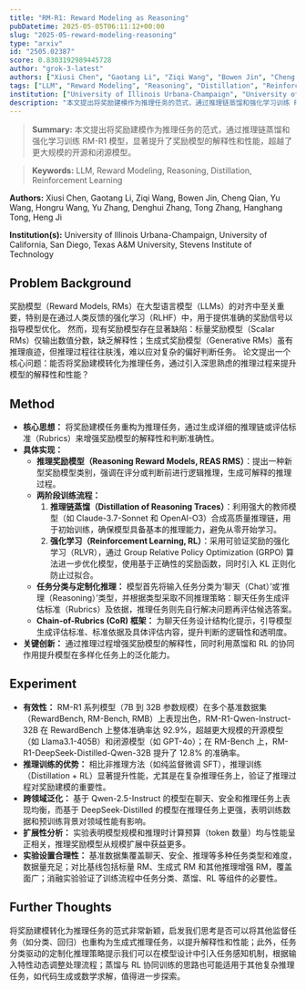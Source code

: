 ```yaml
---
title: "RM-R1: Reward Modeling as Reasoning"
pubDatetime: 2025-05-05T06:11:12+00:00
slug: "2025-05-reward-modeling-reasoning"
type: "arxiv"
id: "2505.02387"
score: 0.8303192989445728
author: "grok-3-latest"
authors: ["Xiusi Chen", "Gaotang Li", "Ziqi Wang", "Bowen Jin", "Cheng Qian", "Yu Wang", "Hongru Wang", "Yu Zhang", "Denghui Zhang", "Tong Zhang", "Hanghang Tong", "Heng Ji"]
tags: ["LLM", "Reward Modeling", "Reasoning", "Distillation", "Reinforcement Learning"]
institution: ["University of Illinois Urbana-Champaign", "University of California, San Diego", "Texas A&M University", "Stevens Institute of Technology"]
description: "本文提出将奖励建模作为推理任务的范式，通过推理链蒸馏和强化学习训练 RM-R1 模型，显著提升了奖励模型的解释性和性能，超越了更大规模的开源和闭源模型。"
---
```


> **Summary:** 本文提出将奖励建模作为推理任务的范式，通过推理链蒸馏和强化学习训练 RM-R1 模型，显著提升了奖励模型的解释性和性能，超越了更大规模的开源和闭源模型。 

> **Keywords:** LLM, Reward Modeling, Reasoning, Distillation, Reinforcement Learning

**Authors:** Xiusi Chen, Gaotang Li, Ziqi Wang, Bowen Jin, Cheng Qian, Yu Wang, Hongru Wang, Yu Zhang, Denghui Zhang, Tong Zhang, Hanghang Tong, Heng Ji

**Institution(s):** University of Illinois Urbana-Champaign, University of California, San Diego, Texas A&M University, Stevens Institute of Technology


## Problem Background

奖励模型（Reward Models, RMs）在大型语言模型（LLMs）的对齐中至关重要，特别是在通过人类反馈的强化学习（RLHF）中，用于提供准确的奖励信号以指导模型优化。
然而，现有奖励模型存在显著缺陷：标量奖励模型（Scalar RMs）仅输出数值分数，缺乏解释性；生成式奖励模型（Generative RMs）虽有推理痕迹，但推理过程往往肤浅，难以应对复杂的偏好判断任务。
论文提出一个核心问题：能否将奖励建模转化为推理任务，通过引入深思熟虑的推理过程来提升模型的解释性和性能？

## Method

*   **核心思想：** 将奖励建模任务重构为推理任务，通过生成详细的推理链或评估标准（Rubrics）来增强奖励模型的解释性和判断准确性。
*   **具体实现：**
    *   **推理奖励模型（Reasoning Reward Models, REAS RMS）**：提出一种新型奖励模型类别，强调在评分或判断前进行逻辑推理，生成可解释的推理过程。
    *   **两阶段训练流程：**
        1. **推理链蒸馏（Distillation of Reasoning Traces）**：利用强大的教师模型（如 Claude-3.7-Sonnet 和 OpenAI-O3）合成高质量推理链，用于初始训练，确保模型具备基本的推理能力，避免从零开始学习。
        2. **强化学习（Reinforcement Learning, RL）**：采用可验证奖励的强化学习（RLVR），通过 Group Relative Policy Optimization (GRPO) 算法进一步优化模型，使用基于正确性的奖励函数，同时引入 KL 正则化防止过拟合。
    *   **任务分类与定制化推理：** 模型首先将输入任务分类为‘聊天（Chat）’或‘推理（Reasoning）’类型，并根据类型采取不同推理策略：聊天任务生成评估标准（Rubrics）及依据，推理任务则先自行解决问题再评估候选答案。
    *   **Chain-of-Rubrics (CoR) 框架：** 为聊天任务设计结构化提示，引导模型生成评估标准、标准依据及具体评估内容，提升判断的逻辑性和透明度。
*   **关键创新：** 通过推理过程增强奖励模型的解释性，同时利用蒸馏和 RL 的协同作用提升模型在多样化任务上的泛化能力。

## Experiment

*   **有效性：** RM-R1 系列模型（7B 到 32B 参数规模）在多个基准数据集（RewardBench, RM-Bench, RMB）上表现出色，RM-R1-Qwen-Instruct-32B 在 RewardBench 上整体准确率达 92.9%，超越更大规模的开源模型（如 Llama3.1-405B）和闭源模型（如 GPT-4o）；在 RM-Bench 上，RM-R1-DeepSeek-Distilled-Qwen-32B 提升了 12.8% 的准确率。
*   **推理训练的优势：** 相比非推理方法（如纯监督微调 SFT），推理训练（Distillation + RL）显著提升性能，尤其是在复杂推理任务上，验证了推理过程对奖励建模的重要性。
*   **跨领域泛化：** 基于 Qwen-2.5-Instruct 的模型在聊天、安全和推理任务上表现均衡，而基于 DeepSeek-Distilled 的模型在推理任务上更强，表明训练数据和预训练背景对领域性能有影响。
*   **扩展性分析：** 实验表明模型规模和推理时计算预算（token 数量）均与性能呈正相关，推理奖励模型从规模扩展中获益更多。
*   **实验设置合理性：** 基准数据集覆盖聊天、安全、推理等多种任务类型和难度，数据量充足；对比基线包括标量 RM、生成式 RM 和其他推理增强 RM，覆盖面广；消融实验验证了训练流程中任务分类、蒸馏、RL 等组件的必要性。

## Further Thoughts

将奖励建模转化为推理任务的范式非常新颖，启发我们思考是否可以将其他监督任务（如分类、回归）也重构为生成式推理任务，以提升解释性和性能；此外，任务分类驱动的定制化推理策略提示我们可以在模型设计中引入任务感知机制，根据输入特性动态调整处理流程；蒸馏与 RL 协同训练的思路也可能适用于其他复杂推理任务，如代码生成或数学求解，值得进一步探索。